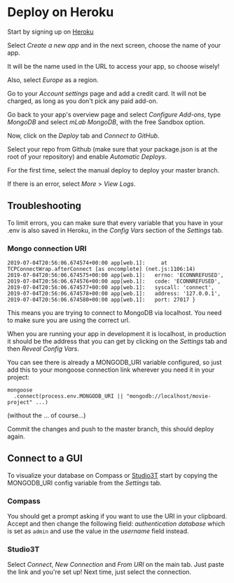 # Deploy on Heroku

Start by signing up on [Heroku](https://www.heroku.com)

Select _Create a new app_ and in the next screen, choose the name of your app.

It will be the name used in the URL to access your app, so choose wisely!

Also, select _Europe_ as a region.

Go to your _Account settings_ page and add a credit card. It will not be charged, as long as you don't pick any paid add-on.

Go back to your app's overview page and select _Configure Add-ons_, type _MongoDB_ and select _mLab MongoDB_,
with the free Sandbox option.

Now, click on the _Deploy_ tab and _Connect to GitHub_.

Select your repo from Github (make sure that your package.json is at the root of your repository) and enable _Automatic Deploys_.

For the first time, select the manual deploy to deploy your master branch.

If there is an error, select _More_ > _View Logs_.

## Troubleshooting

To limit errors, you can make sure that every variable that you have in your .env is also saved in Heroku, in the _Config Vars_ section of the _Settings_ tab.

### Mongo connection URI

```
2019-07-04T20:56:06.674574+00:00 app[web.1]:     at TCPConnectWrap.afterConnect [as oncomplete] (net.js:1106:14)
2019-07-04T20:56:06.674575+00:00 app[web.1]:   errno: 'ECONNREFUSED',
2019-07-04T20:56:06.674576+00:00 app[web.1]:   code: 'ECONNREFUSED',
2019-07-04T20:56:06.674577+00:00 app[web.1]:   syscall: 'connect',
2019-07-04T20:56:06.674578+00:00 app[web.1]:   address: '127.0.0.1',
2019-07-04T20:56:06.674580+00:00 app[web.1]:   port: 27017 }
```

This means you are trying to connect to MongoDB via localhost. You need to make sure you are using the correct url.

When you are running your app in development it is localhost, in production it should be the address that you can get by clicking on the _Settings_ tab and then _Reveal Config Vars_.

You can see there is already a MONGODB_URI variable configured, so just add this to your mongoose connection link wherever you need it in your project:

```
mongoose
  .connect(process.env.MONGODB_URI || "mongodb://localhost/movie-project" ...)
```

(without the ... of course...)

Commit the changes and push to the master branch, this should deploy again.


## Connect to a GUI

To visualize your database on Compass or [Studio3T](https://studio3t.com/ironhack) start by copying the MONGODB_URI config variable from the *Settings* tab.

### Compass

You should get a prompt asking if you want to use the URI in your clipboard. Accept and then change the following field: *authentication database* which is set as `admin` and use the value in the *username* field instead.

### Studio3T

Select *Connect*, *New Connection* and *From URI* on the main tab. Just paste the link and you're set up! Next time, just select the connection.

